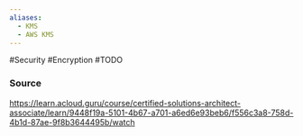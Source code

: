 ```yaml
---
aliases:
  - KMS
  - AWS KMS
---
```

#Security #Encryption
#TODO 
### Source
https://learn.acloud.guru/course/certified-solutions-architect-associate/learn/9448f19a-5101-4b67-a701-a6ed6e93beb6/f556c3a8-758d-4b1d-87ae-9f8b3644495b/watch